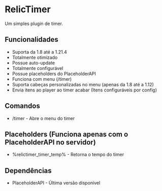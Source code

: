 # RelicTimer
Um simples plugin de timer.

## Funcionalidades

- Suporta da 1.8 até a 1.21.4
- Totalmente otimizado
- Possue auto-update
- Totalmente configurável
- Possue placeholders do PlaceholderAPI
- Funciona com menu (/timer)
- Suporta cabeças personalizadas no menu (apenas da 1.8 até a 1.12)
- Envia itens ao player ao timer acabar (Itens configuráveis por config)

## Comandos

- /timer - Abre o menu do timer

## Placeholders (Funciona apenas com o PlaceholderAPI no servidor)

- %relictimer_timer_temp% - Retorna o tempo do timer

## Dependências

- PlaceholderAPI - Última versão disponível
